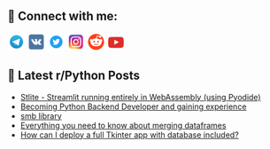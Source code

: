 ## 🔎 Connect with me:
[<img src="https://github.com/bullbesh/bullbesh/blob/main/images/Telegram.png" width="32" height="32" />](https://t.me/bullbesh)
[<img src="https://github.com/bullbesh/bullbesh/blob/main/images/VK.png" width="32" height="32" />](https://vk.com/bullbesh)
[<img src="https://github.com/bullbesh/bullbesh/blob/main/images/Twitter.png" width="32" height="32" />](https://twitter.com/bullbesh1)
[<img src="https://github.com/bullbesh/bullbesh/blob/main/images/Instagram.png" width="32" height="32" />](https://www.instagram.com/bullbesh)
[<img src="https://github.com/bullbesh/bullbesh/blob/main/images/Reddit.png" width="32" height="32" />](https://www.reddit.com/user/bullbesh)
[<img src="https://github.com/bullbesh/bullbesh/blob/main/images/YouTube.png" width="32" height="32" />](https://www.youtube.com/channel/UCtfjRs6uzgq5mfm8S06WTcg)

## 📕 Latest r/Python Posts
<!-- BLOG-POST-LIST:START -->
- [Stlite - Streamlit running entirely in WebAssembly &lpar;using Pyodide&rpar;](https://www.reddit.com/r/Python/comments/11mke1g/stlite_streamlit_running_entirely_in_webassembly/)
- [Becoming Python Backend Developer and gaining experience](https://www.reddit.com/r/Python/comments/11mjyy0/becoming_python_backend_developer_and_gaining/)
- [smb library](https://www.reddit.com/r/Python/comments/11mi055/smb_library/)
- [Everything you need to know about merging dataframes](https://www.reddit.com/r/Python/comments/11mh5sw/everything_you_need_to_know_about_merging/)
- [How can I deploy a full Tkinter app with database included?](https://www.reddit.com/r/Python/comments/11mfk3l/how_can_i_deploy_a_full_tkinter_app_with_database/)
<!-- BLOG-POST-LIST:END -->
